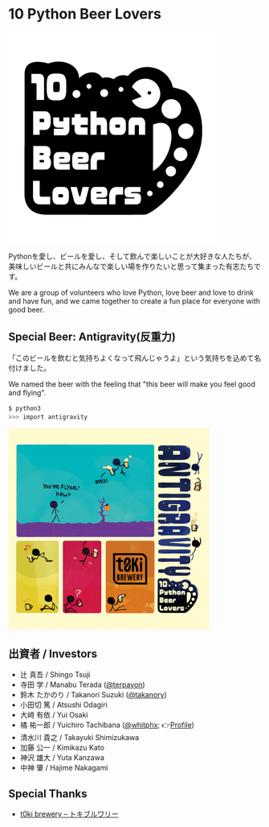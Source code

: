 # 10 Python Beer Lovers

![10 Python Beer Lovers logo](10pbl_logo.png)

Pythonを愛し、ビールを愛し、そして飲んで楽しいことが大好きな人たちが、美味しいビールと共にみんなで楽しい場を作りたいと思って集まった有志たちです。

We are a group of volunteers who love Python, love beer and love to drink and have fun, and we came together to create a fun place for everyone with good beer.

## Special Beer: Antigravity(反重力)

「このビールを飲むと気持ちよくなって飛んじゃうよ」という気持ちを込めて名付けました。

We named the beer with the feeling that "this beer will make you feel good and flying".

```bash
$ python3
>>> import antigravity
```

<img src="antigravity_label.png" width="400" alt="Antigravity Label"/>

## 出資者 / Investors

* 辻 真吾 / Shingo Tsuji
* 寺田 学 / Manabu Terada ([@terpayon](https://x.com/terapyon))
* 鈴木 たかのり / Takanori Suzuki ([@takanory](https://twitter.com/takanory))
* 小田切 篤 / Atsushi Odagiri
* 大﨑 有依 / Yui Osaki
* 橘 祐一郎 / Yuichiro Tachibana ([@whitphx](https://x.com/whitphx); 👉[Profile](https://www.whitphx.info/))
* 清水川 貴之 / Takayuki Shimizukawa
* 加藤 公一 / Kimikazu Kato
* 神沢 雄大 / Yuta Kanzawa
* 中神 肇 / Hajime Nakagami

## Special Thanks

* [t0ki brewery – トキブルワリー](https://t0ki.beer/)
